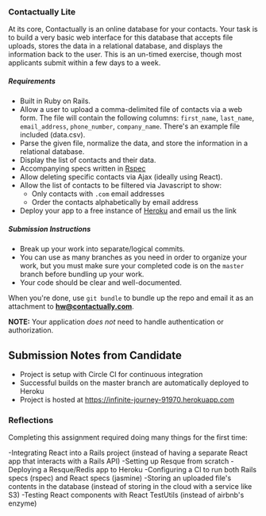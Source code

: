 ### Contactually Lite

At its core, Contactually is an online database for your contacts. Your task
is to build a very basic web interface for this database that accepts file
uploads, stores the data in a relational database, and displays the information
back to the user. This is an un-timed exercise, though most applicants submit 
within a few days to a week.


##### Requirements

- Built in Ruby on Rails.
- Allow a user to upload a comma-delimited file of contacts via a web form. The
  file will contain the following columns: `first_name`, `last_name`, `email_address`,
  `phone_number`, `company_name`. There's an example file included (data.csv).
- Parse the given file, normalize the data, and store the information in a
  relational database.
- Display the list of contacts and their data.
- Accompanying specs written in [Rspec](https://github.com/rspec/rspec-core)
- Allow deleting specific contacts via Ajax (ideally using React).
- Allow the list of contacts to be filtered via Javascript to show:
  - Only contacts with `.com` email addresses
  - Order the contacts alphabetically by email address
- Deploy your app to a free instance of [Heroku](https://www.heroku.com/pricing) and email us the link

##### Submission Instructions

- Break up your work into separate/logical commits.
- You can use as many branches as you need in order to organize your work, but you must
  make sure your completed code is on the `master` branch before bundling up your work.
- Your code should be clear and well-documented.

When you're done, use `git bundle` to bundle up the repo and email it as an attachment
to **hw@contactually.com**.

**NOTE:**
Your application *does not* need to handle authentication or authorization.

## Submission Notes from Candidate

- Project is setup with Circle CI for continuous integration
- Successful builds on the master branch are automatically deployed to Heroku
- Project is hosted at https://infinite-journey-91970.herokuapp.com

### Reflections

Completing this assignment required doing many things for the first time:

-Integrating React into a Rails project (instead of having a separate React app that interacts with a Rails API)
-Setting up Resque from scratch
-Deploying a Resque/Redis app to Heroku
-Configuring a CI to run both Rails specs (rspec) and React specs (jasmine)
-Storing an uploaded file's contents in the database (instead of storing in the cloud with a service like S3)
-Testing React components with React TestUtils (instead of airbnb's enzyme)
